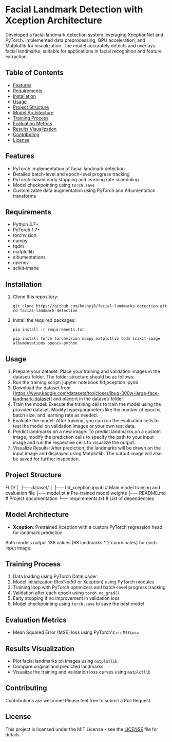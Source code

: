 # Facial Landmark Detection with Xception Architecture
Developed a facial landmark detection system leveraging XceptionNet and PyTorch. Implemented data preprocessing, GPU acceleration, and Matplotlib for visualization. The model accurately detects and overlays facial landmarks, suitable for applications in facial recognition and feature extraction.

## Table of Contents
- [Features](#features)
- [Requirements](#requirements)
- [Installation](#installation)
- [Usage](#usage)
- [Project Structure](#project-structure)
- [Model Architecture](#model-architecture)
- [Training Process](#training-process)
- [Evaluation Metrics](#evaluation-metrics)
- [Results Visualization](#results-visualization)
- [Contributing](#contributing)
- [License](#license)

## Features

- PyTorch implementation of facial landmark detection
- Detailed batch-level and epoch-level progress tracking
- PyTorch-based early stopping and learning rate scheduling
- Model checkpointing using `torch.save`
- Customizable data augmentation using PyTorch and Albumentation transforms

## Requirements

- Python 3.7+
- PyTorch 1.7+
- torchvision
- numpy
- tqdm
- matplotlib
- albumentations
- opencv
- scikit-imahe

## Installation

1. Clone this repository:
   ```
   git clone https://github.com/koshyj8/facial-landmarks-detection.git
   cd facial-landmark-detection
   ```

2. Install the required packages:
   ```
   pip install -r requirements.txt

   ```
   ```
   pip install torch torchvision numpy matplotlib tqdm scikit-image albumentations opencv-python
   ```

## Usage

1. Prepare your dataset:
   Place your training and validation images in the dataset/ folder. The folder structure should be as follows:
2. Run the training script:
   jupyter notebook fld_xception.ipynb
3. Download the dataset from [https://www.kaggle.com/datasets/toxicloser/ibug-300w-large-face-landmark-dataset] and place it in the dataset/ folder
4. Train the model:
   Execute the training cells to train the model using the provided dataset. Modify hyperparameters like the number of epochs, batch size, and learning rate as needed.
5. Evaluate the model:
   After training, you can run the evaluation cells to test the model on validation images or your own test data.
6. Predict landmarks on a new image:
   To predict landmarks on a custom image, modify the prediction cells to specify the path to your input image and run the respective cells to visualize the output.
7. Visualize Results:
   After prediction, the landmarks will be drawn on the input image and displayed using Matplotlib. The output image will also be saved for further inspection.
   
## Project Structure

FLD/
│
├── dataset/
│
├── fld_xception.ipynb          # Main model training and evaluation file
├── model.pt                    # Pre-trained model weights
├── README.md                   # Project documentation
└── requirements.txt            # List of dependencies


## Model Architecture

- **Xception**: Pretrained Xception with a custom PyTorch regression head for landmark prediction

Both models output 136 values (68 landmarks * 2 coordinates) for each input image.

## Training Process

1. Data loading using PyTorch DataLoader
2. Model initialization (ResNet50 or Xception) using PyTorch modules
3. Training loop with PyTorch optimizers and batch-level progress tracking
4. Validation after each epoch using `torch.no_grad()`
6. Early stopping if no improvement in validation loss
7. Model checkpointing using `torch.save` to save the best model

## Evaluation Metrics

- Mean Squared Error (MSE) loss using PyTorch's `nn.MSELoss`

## Results Visualization

- Plot facial landmarks on images using `matplotlib`
- Compare original and predicted landmarks
- Visualize the training and validation loss curves using `matplotlib`

## Contributing

Contributions are welcome! Please feel free to submit a Pull Request.

## License

This project is licensed under the MIT License - see the [LICENSE](LICENSE) file for details.
